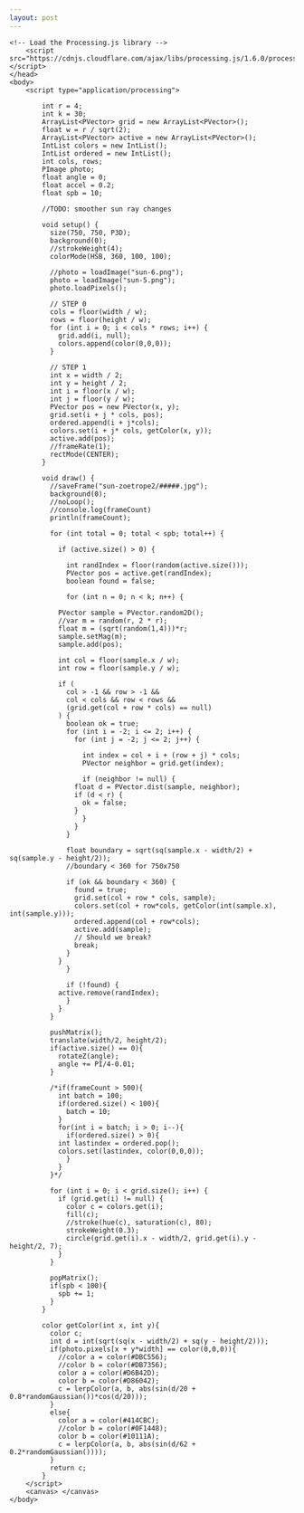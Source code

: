 ```yaml
---
layout: post
---
```


<html>
	<head>
		<title>My Sketch</title>
    
    <!-- Load the Processing.js library -->
		<script src="https://cdnjs.cloudflare.com/ajax/libs/processing.js/1.6.0/processing.js"></script>
	</head>
	<body>
		<script type="application/processing">
			
			int r = 4;
			int k = 30;
			ArrayList<PVector> grid = new ArrayList<PVector>();
			float w = r / sqrt(2);
			ArrayList<PVector> active = new ArrayList<PVector>();
			IntList colors = new IntList();
			IntList ordered = new IntList();
			int cols, rows;
			PImage photo;
			float angle = 0;
			float accel = 0.2;
			float spb = 10;

			//TODO: smoother sun ray changes

			void setup() {
			  size(750, 750, P3D);
			  background(0);
			  //strokeWeight(4);
			  colorMode(HSB, 360, 100, 100);

			  //photo = loadImage("sun-6.png");
			  photo = loadImage("sun-5.png");
			  photo.loadPixels();

			  // STEP 0
			  cols = floor(width / w);
			  rows = floor(height / w);
			  for (int i = 0; i < cols * rows; i++) {
			    grid.add(i, null);
			    colors.append(color(0,0,0));
			  }

			  // STEP 1
			  int x = width / 2;
			  int y = height / 2;
			  int i = floor(x / w);
			  int j = floor(y / w);
			  PVector pos = new PVector(x, y);
			  grid.set(i + j * cols, pos);
			  ordered.append(i + j*cols);
			  colors.set(i + j* cols, getColor(x, y));
			  active.add(pos);
			  //frameRate(1);
			  rectMode(CENTER);
			}

			void draw() {
			  //saveFrame("sun-zoetrope2/#####.jpg");
			  background(0);
			  //noLoop();
			  //console.log(frameCount)
			  println(frameCount);

			  for (int total = 0; total < spb; total++) {

			    if (active.size() > 0) {

			      int randIndex = floor(random(active.size()));
			      PVector pos = active.get(randIndex);
			      boolean found = false;

			      for (int n = 0; n < k; n++) {

				PVector sample = PVector.random2D();
				//var m = random(r, 2 * r);
				float m = (sqrt(random(1,4)))*r;
				sample.setMag(m);
				sample.add(pos);

				int col = floor(sample.x / w);
				int row = floor(sample.y / w);

				if (
				  col > -1 && row > -1 &&
				  col < cols && row < rows &&
				  (grid.get(col + row * cols) == null)
				) {
				  boolean ok = true;
				  for (int i = -2; i <= 2; i++) {
				    for (int j = -2; j <= 2; j++) {

				      int index = col + i + (row + j) * cols;
				      PVector neighbor = grid.get(index);

				      if (neighbor != null) {
					float d = PVector.dist(sample, neighbor);
					if (d < r) {
					  ok = false;
					}
				      }
				    }
				  }

				  float boundary = sqrt(sq(sample.x - width/2) + sq(sample.y - height/2));
				  //boundary < 360 for 750x750

				  if (ok && boundary < 360) {
				    found = true;
				    grid.set(col + row * cols, sample);
				    colors.set(col + row*cols, getColor(int(sample.x), int(sample.y)));
				    ordered.append(col + row*cols);
				    active.add(sample);
				    // Should we break?
				    break;
				  }
				}
			      }

			      if (!found) {
				active.remove(randIndex);
			      }
			    }
			  }

			  pushMatrix();
			  translate(width/2, height/2);
			  if(active.size() == 0){
			    rotateZ(angle);
			    angle += PI/4-0.01;
			  }

			  /*if(frameCount > 500){
			    int batch = 100;
			    if(ordered.size() < 100){
			      batch = 10;
			    }
			    for(int i = batch; i > 0; i--){
			      if(ordered.size() > 0){
				int lastindex = ordered.pop();
				colors.set(lastindex, color(0,0,0));
			      }
			    }
			  }*/

			  for (int i = 0; i < grid.size(); i++) {
			    if (grid.get(i) != null) {
			      color c = colors.get(i);
			      fill(c);
			      //stroke(hue(c), saturation(c), 80);
			      strokeWeight(0.3);
			      circle(grid.get(i).x - width/2, grid.get(i).y - height/2, 7);
			    }
			  }

			  popMatrix();
			  if(spb < 100){
			    spb += 1;
			  }
			}

			color getColor(int x, int y){
			  color c;
			  int d = int(sqrt(sq(x - width/2) + sq(y - height/2)));
			  if(photo.pixels[x + y*width] == color(0,0,0)){
			    //color a = color(#DBC556);
			    //color b = color(#DB7356);
			    color a = color(#D6B42D);
			    color b = color(#D86042);
			    c = lerpColor(a, b, abs(sin(d/20 + 0.8*randomGaussian())*cos(d/20)));
			  }
			  else{
			    color a = color(#414CBC);
			    //color b = color(#0F1448);
			    color b = color(#10111A);
			    c = lerpColor(a, b, abs(sin(d/62 + 0.2*randomGaussian())));
			  }
			  return c;
			}
		</script>
		<canvas> </canvas>
	</body>
</html>
